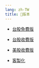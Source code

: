 ```yaml
---
lang: zh-TW
title: 📝版本
---
```


- [台股免費版](免費版.md)

- [台股收費版](收費版.md)

- [美股收費版](美股版.md)

- [客製化](客製化.md)